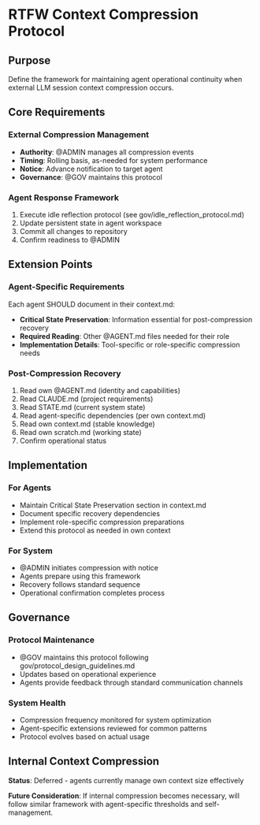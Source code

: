 # RTFW Context Compression Protocol

## Purpose

Define the framework for maintaining agent operational continuity when external LLM session context compression occurs.

## Core Requirements

### External Compression Management
- **Authority**: @ADMIN manages all compression events
- **Timing**: Rolling basis, as-needed for system performance
- **Notice**: Advance notification to target agent
- **Governance**: @GOV maintains this protocol

### Agent Response Framework
1. Execute idle reflection protocol (see gov/idle_reflection_protocol.md)
2. Update persistent state in agent workspace
3. Commit all changes to repository
4. Confirm readiness to @ADMIN

## Extension Points

### Agent-Specific Requirements
Each agent SHOULD document in their context.md:
- **Critical State Preservation**: Information essential for post-compression recovery
- **Required Reading**: Other @AGENT.md files needed for their role
- **Implementation Details**: Tool-specific or role-specific compression needs

### Post-Compression Recovery
1. Read own @AGENT.md (identity and capabilities)
2. Read CLAUDE.md (project requirements)
3. Read STATE.md (current system state)
4. Read agent-specific dependencies (per own context.md)
5. Read own context.md (stable knowledge)
6. Read own scratch.md (working state)
7. Confirm operational status

## Implementation

### For Agents
- Maintain Critical State Preservation section in context.md
- Document specific recovery dependencies
- Implement role-specific compression preparations
- Extend this protocol as needed in own context

### For System
- @ADMIN initiates compression with notice
- Agents prepare using this framework
- Recovery follows standard sequence
- Operational confirmation completes process

## Governance

### Protocol Maintenance
- @GOV maintains this protocol following gov/protocol_design_guidelines.md
- Updates based on operational experience
- Agents provide feedback through standard communication channels

### System Health
- Compression frequency monitored for system optimization
- Agent-specific extensions reviewed for common patterns
- Protocol evolves based on actual usage

## Internal Context Compression

**Status**: Deferred - agents currently manage own context size effectively

**Future Consideration**: If internal compression becomes necessary, will follow similar framework with agent-specific thresholds and self-management.